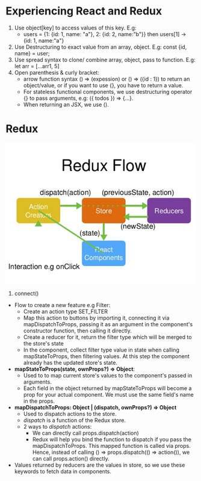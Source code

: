 # Experiencing React and Redux

1. Use object[key] to access values of this key. E.g: 
    - users = {1: {id: 1, name: "a"}, 2: {id: 2, name:"b"}} then users[1] -> {id: 1, name:"a"}
2. Use Destructuring to exact value from an array, object. E.g: const {id, name} = user;
3. Use spread syntax to clone/ combine array, object, pass to function. E.g: let arr = [...arr1, 5]
4. Open parenthesis & curly bracket: 
    - arrow function syntax () => (expession) or () => ({id : 1}) to return an object/value, or if you want to use {}, you have to return a value. 
    - For stateless functional components, we use destructuring operator {} to pass arguments, e.g: ({ todos }) => {...}. 
    - When returning an JSX, we use ().

# Redux

<img src="redux.png" style="align:center"/>

1. connect()

- Flow to create a new feature e.g Filter: 
    - Create an action type SET_FILTER 
    - Map this action to buttons by importing it, connecting it via mapDispatchToProps, passing it as an argument in the component's constructor function, then calling it directly. 
    - Create a reducer for it, return the filter type which will be merged to the store's state 
    - In the component, collect filter type value in state when calling mapStateToProps, then filtering values. At this step the component already has the updated store's state.
- **mapStateToProps(state, ownProps?) => Object**:
    - Used to to map current store's values to the component's passed in arguments.
    - Each field in the object returned by mapStateToProps will become a prop for your actual component. We must use the same field's name in the props.
- **mapDispatchToProps: Object | (dispatch, ownProps?) => Object**
    - Used to dispatch actions to the store.
    - *dispatch* is a function of the Redux store.
    - 2 ways to *dispatch* actions:
        - We can directly call props.dispatch(action)
        - Redux will help you bind the function to dispatch if you pass the mapDispatchToProps. This mapped function is called via props. Hence, instead of calling () => props.dispatch(() => action()), we can call props.action() directly.
- Values returned by reducers are the values in store, so we use these keywords to fetch data in components.
